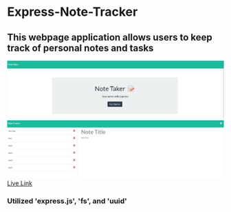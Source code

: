 # Express-Note-Tracker


## This webpage application allows users to keep track of personal notes and tasks 

![Screenshot](./screenshot_homepage.jpg)  
![Screenshot](./screenshot_notes.jpg)  
[Live Link]()  

### Utilized 'express.js', 'fs', and 'uuid'

